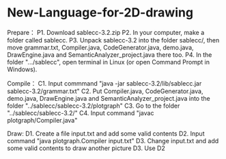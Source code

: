 # New-Language-for-2D-drawing

Prepare：
	P1. Download sablecc-3.2.zip
	P2. In your computer, make a folder called sablecc.
	P3. Unpack sablecc-3.2 into the folder sablecc/, then move grammar.txt, Compiler.java, 
	    CodeGenerator.java, demo.java, DrawEngine.java and SemanticAnalyzer_project.java there too.
	P4. In the folder ".../sablecc", open terminal in Linux (or open Command Prompt in Windows).

Compile：
	C1. Input commmand "java -jar sablecc-3.2/lib/sablecc.jar sablecc-3.2/grammar.txt"
	C2. Put Compiler.java, CodeGenerator.java, demo.java, DrawEngine.java and SemanticAnalyzer_project.java 
            into the folder "../sablecc/sablecc-3.2/plotgraph"
	C3. Go to the folder "../sablecc/sablecc-3.2/"
	C4. Input command "javac plotgraph/Compiler.java" 
	
Draw:
	D1. Create a file input.txt and add some valid contents
	D2. Input command "java plotgraph.Compiler input.txt"
	D3. Change input.txt and add some valid contents to draw another picture
	D3. Use D2
